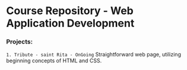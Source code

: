 # Course Repository - Web Application Development

### Projects:
  `1. Tribute - saint Rita - OnGoing`
      Straightforward web page, utilizing beginning concepts of HTML and CSS.
